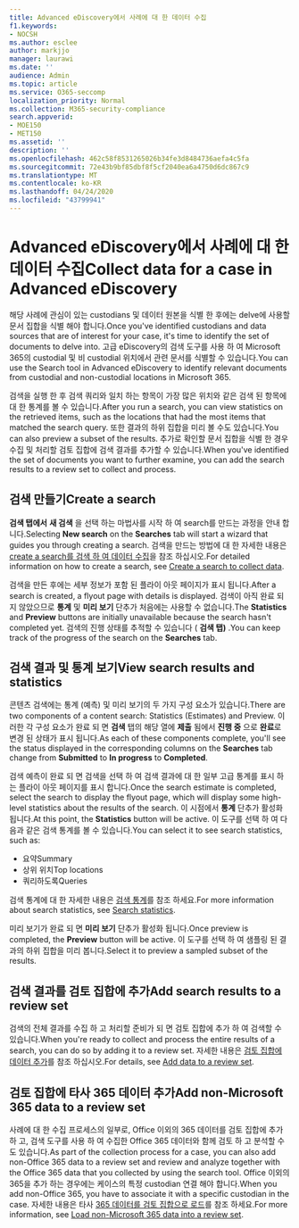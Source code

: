 ```yaml
---
title: Advanced eDiscovery에서 사례에 대 한 데이터 수집
f1.keywords:
- NOCSH
ms.author: esclee
author: markjjo
manager: laurawi
ms.date: ''
audience: Admin
ms.topic: article
ms.service: O365-seccomp
localization_priority: Normal
ms.collection: M365-security-compliance
search.appverid:
- MOE150
- MET150
ms.assetid: ''
description: ''
ms.openlocfilehash: 462c58f8531265026b34fe3d8484736aefa4c5fa
ms.sourcegitcommit: 72e43b9bf85dbf8f5cf2040ea6a4750d6dc867c9
ms.translationtype: MT
ms.contentlocale: ko-KR
ms.lasthandoff: 04/24/2020
ms.locfileid: "43799941"
---
```

# <a name="collect-data-for-a-case-in-advanced-ediscovery"></a><span data-ttu-id="a1f57-102">Advanced eDiscovery에서 사례에 대 한 데이터 수집</span><span class="sxs-lookup"><span data-stu-id="a1f57-102">Collect data for a case in Advanced eDiscovery</span></span>

<span data-ttu-id="a1f57-103">해당 사례에 관심이 있는 custodians 및 데이터 원본을 식별 한 후에는 delve에 사용할 문서 집합을 식별 해야 합니다.</span><span class="sxs-lookup"><span data-stu-id="a1f57-103">Once you've identified custodians and data sources that are of interest for your case, it's time to identify the set of documents to delve into.</span></span> <span data-ttu-id="a1f57-104">고급 eDiscovery의 검색 도구를 사용 하 여 Microsoft 365의 custodial 및 비 custodial 위치에서 관련 문서를 식별할 수 있습니다.</span><span class="sxs-lookup"><span data-stu-id="a1f57-104">You can use the Search tool in Advanced eDiscovery to identify relevant documents from custodial and non-custodial locations in Microsoft 365.</span></span>

<span data-ttu-id="a1f57-105">검색을 실행 한 후 검색 쿼리와 일치 하는 항목이 가장 많은 위치와 같은 검색 된 항목에 대 한 통계를 볼 수 있습니다.</span><span class="sxs-lookup"><span data-stu-id="a1f57-105">After you run a search, you can view statistics on the retrieved items, such as the locations that had the most items that matched the search query.</span></span> <span data-ttu-id="a1f57-106">또한 결과의 하위 집합을 미리 볼 수도 있습니다.</span><span class="sxs-lookup"><span data-stu-id="a1f57-106">You can also preview a subset of the results.</span></span> <span data-ttu-id="a1f57-107">추가로 확인할 문서 집합을 식별 한 경우 수집 및 처리할 검토 집합에 검색 결과를 추가할 수 있습니다.</span><span class="sxs-lookup"><span data-stu-id="a1f57-107">When you've identified the set of documents you want to further examine, you can add the search results to a review set to collect and process.</span></span>

## <a name="create-a-search"></a><span data-ttu-id="a1f57-108">검색 만들기</span><span class="sxs-lookup"><span data-stu-id="a1f57-108">Create a search</span></span>

<span data-ttu-id="a1f57-109">**검색 탭에서** **새 검색** 을 선택 하는 마법사를 시작 하 여 search를 만드는 과정을 안내 합니다.</span><span class="sxs-lookup"><span data-stu-id="a1f57-109">Selecting **New search** on the **Searches** tab will start a wizard that guides you through creating a search.</span></span> <span data-ttu-id="a1f57-110">검색을 만드는 방법에 대 한 자세한 내용은 [create a search를 검색 하 여 데이터 수집](create-search-to-collect-data.md)을 참조 하십시오.</span><span class="sxs-lookup"><span data-stu-id="a1f57-110">For detailed information on how to create a search, see [Create a search to collect data](create-search-to-collect-data.md).</span></span>

<span data-ttu-id="a1f57-111">검색을 만든 후에는 세부 정보가 포함 된 플라이 아웃 페이지가 표시 됩니다.</span><span class="sxs-lookup"><span data-stu-id="a1f57-111">After a search is created, a flyout page with details is displayed.</span></span> <span data-ttu-id="a1f57-112">검색이 아직 완료 되지 않았으므로 **통계** 및 **미리 보기** 단추가 처음에는 사용할 수 없습니다.</span><span class="sxs-lookup"><span data-stu-id="a1f57-112">The **Statistics** and **Preview** buttons are initially unavailable because the search hasn't completed yet.</span></span> <span data-ttu-id="a1f57-113">검색의 진행 상태를 추적할 수 있습니다 ( **검색 탭)** .</span><span class="sxs-lookup"><span data-stu-id="a1f57-113">You can keep track of the progress of the search on the **Searches** tab.</span></span>

## <a name="view-search-results-and-statistics"></a><span data-ttu-id="a1f57-114">검색 결과 및 통계 보기</span><span class="sxs-lookup"><span data-stu-id="a1f57-114">View search results and statistics</span></span>

<span data-ttu-id="a1f57-115">콘텐츠 검색에는 통계 (예측) 및 미리 보기의 두 가지 구성 요소가 있습니다.</span><span class="sxs-lookup"><span data-stu-id="a1f57-115">There are two components of a content search: Statistics (Estimates) and Preview.</span></span> <span data-ttu-id="a1f57-116">이러한 각 구성 요소가 완료 되 면 **검색** 탭의 해당 열에 **제출** 됨에서 **진행 중** 으로 **완료**로 변경 된 상태가 표시 됩니다.</span><span class="sxs-lookup"><span data-stu-id="a1f57-116">As each of these components complete, you'll see the status displayed in the corresponding columns on the **Searches** tab change from **Submitted** to **In progress** to **Completed**.</span></span>

<span data-ttu-id="a1f57-117">검색 예측이 완료 되 면 검색을 선택 하 여 검색 결과에 대 한 일부 고급 통계를 표시 하는 플라이 아웃 페이지를 표시 합니다.</span><span class="sxs-lookup"><span data-stu-id="a1f57-117">Once the search estimate is completed, select the search to display the flyout page, which will display some high-level statistics about the results of the search.</span></span> <span data-ttu-id="a1f57-118">이 시점에서 **통계** 단추가 활성화 됩니다.</span><span class="sxs-lookup"><span data-stu-id="a1f57-118">At this point, the **Statistics** button will be active.</span></span> <span data-ttu-id="a1f57-119">이 도구를 선택 하 여 다음과 같은 검색 통계를 볼 수 있습니다.</span><span class="sxs-lookup"><span data-stu-id="a1f57-119">You can select it to see search statistics, such as:</span></span>

- <span data-ttu-id="a1f57-120">요약</span><span class="sxs-lookup"><span data-stu-id="a1f57-120">Summary</span></span>
- <span data-ttu-id="a1f57-121">상위 위치</span><span class="sxs-lookup"><span data-stu-id="a1f57-121">Top locations</span></span>
- <span data-ttu-id="a1f57-122">쿼리하도록</span><span class="sxs-lookup"><span data-stu-id="a1f57-122">Queries</span></span>

<span data-ttu-id="a1f57-123">검색 통계에 대 한 자세한 내용은 [검색 통계](search-statistics.md)를 참조 하세요.</span><span class="sxs-lookup"><span data-stu-id="a1f57-123">For more information about search statistics, see [Search statistics](search-statistics.md).</span></span>

<span data-ttu-id="a1f57-124">미리 보기가 완료 되 면 **미리 보기** 단추가 활성화 됩니다.</span><span class="sxs-lookup"><span data-stu-id="a1f57-124">Once preview is completed, the **Preview** button will be active.</span></span> <span data-ttu-id="a1f57-125">이 도구를 선택 하 여 샘플링 된 결과의 하위 집합을 미리 봅니다.</span><span class="sxs-lookup"><span data-stu-id="a1f57-125">Select it to preview a sampled subset of the results.</span></span>

## <a name="add-search-results-to-a-review-set"></a><span data-ttu-id="a1f57-126">검색 결과를 검토 집합에 추가</span><span class="sxs-lookup"><span data-stu-id="a1f57-126">Add search results to a review set</span></span>

<span data-ttu-id="a1f57-127">검색의 전체 결과를 수집 하 고 처리할 준비가 되 면 검토 집합에 추가 하 여 검색할 수 있습니다.</span><span class="sxs-lookup"><span data-stu-id="a1f57-127">When you're ready to collect and process the entire results of a search, you can do so by adding it to a review set.</span></span> <span data-ttu-id="a1f57-128">자세한 내용은 [검토 집합에 데이터 추가](add-data-to-review-set.md)를 참조 하십시오.</span><span class="sxs-lookup"><span data-stu-id="a1f57-128">For details, see [Add data to a review set](add-data-to-review-set.md).</span></span>

## <a name="add-non-microsoft-365-data-to-a-review-set"></a><span data-ttu-id="a1f57-129">검토 집합에 타사 365 데이터 추가</span><span class="sxs-lookup"><span data-stu-id="a1f57-129">Add non-Microsoft 365 data to a review set</span></span>

<span data-ttu-id="a1f57-130">사례에 대 한 수집 프로세스의 일부로, Office 이외의 365 데이터를 검토 집합에 추가 하 고, 검색 도구를 사용 하 여 수집한 Office 365 데이터와 함께 검토 하 고 분석할 수도 있습니다.</span><span class="sxs-lookup"><span data-stu-id="a1f57-130">As part of the collection process for a case, you can also add non-Office 365 data to a review set and review and analyze together with the Office 365 data that you collected by using the search tool.</span></span> <span data-ttu-id="a1f57-131">Office 이외의 365을 추가 하는 경우에는 케이스의 특정 custodian 연결 해야 합니다.</span><span class="sxs-lookup"><span data-stu-id="a1f57-131">When you add non-Office 365, you have to associate it with a specific custodian in the case.</span></span> <span data-ttu-id="a1f57-132">자세한 내용은 타사 [365 데이터를 검토 집합으로 로드](load-non-Office-365-data-into-a-review-set.md)를 참조 하세요.</span><span class="sxs-lookup"><span data-stu-id="a1f57-132">For more information, see [Load non-Microsoft 365 data into a review set](load-non-Office-365-data-into-a-review-set.md).</span></span>
